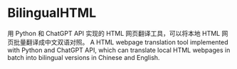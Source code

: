 # BilingualHTML
用 Python 和 ChatGPT API 实现的 HTML 网页翻译工具，可以将本地 HTML 网页批量翻译成中文双语对照。
A HTML webpage translation tool implemented with Python and ChatGPT API, which can translate local HTML webpages in batch into bilingual versions in Chinese and English.

